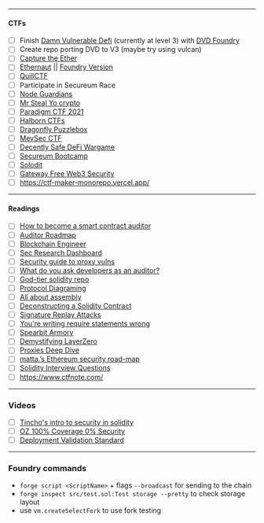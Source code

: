 --------

#### CTFs
- [ ] Finish [Damn Vulnerable Defi](https://www.damnvulnerabledefi.xyz/) (currently at level 3) with [DVD Foundry](https://github.com/nicolasgarcia214/damn-vulnerable-defi-foundry)
- [ ] Create repo porting DVD to V3 (maybe try using vulcan)
- [ ] [Capture the Ether](https://capturetheether.com/)
- [ ] [Ethernaut](https://ethernaut.openzeppelin.com/)  || [Foundry Version](https://github.com/ciaranmcveigh5/ethernaut-x-foundry)
- [ ] [QuillCTF](https://quillctf.super.site/)
- [ ] Participate in Secureum Race
- [ ] [Node Guardians](https://nodeguardians.io/)
- [ ] [Mr Steal Yo crypto](https://mrstealyocrypto.xyz/)
- [ ] [Paradigm CTF 2021](https://github.com/paradigmxyz/paradigm-ctf-2021)
- [ ] [Halborn CTFs](https://github.com/HalbornSecurity/CTFs/tree/master/HalbornCTF_Solidity_Ethereum)
- [ ] [Dragonfly Puzzlebox](https://ctf.dragonfly.xyz/)
- [ ] [MevSec CTF](https://ctf.mevsec.com/)
- [ ] [Decently Safe DeFi Wargame](https://twitter.com/AshiqAmien/status/1672600073602052102?s=20)
- [ ] [Secureum Bootcamp](https://github.com/x676f64/secureum-mind_map)
- [ ] [Solodit](https://solodit.xyz/)
- [ ] [Gateway Free Web3 Security](https://guardianaudits.notion.site/guardianaudits/Gateway-Free-Web3-Security-Course-574f4d819c144d7895cda6d61ba26503)
- [ ] https://ctf-maker-monorepo.vercel.app/

---

#### Readings
- [ ] [How to become a smart contract auditor](https://cmichel.io/how-to-become-a-smart-contract-auditor/)
- [ ] [Auditor Roadmap](https://github.com/contractcops/auditingroadmap)
- [ ] [Blockchain Engineer](https://github.com/spo0ds/Journey-to-become-a-Blockchain-Engineer)
- [ ] [Sec Research Dashboard](https://protective-stranger-59a.notion.site/Security-Researcher-Dashboard-8f742178141845129b0a3dee19c1703f)
- [ ] [Security guide to proxy vulns](https://t.co/uRRIYwPq8j)
- [ ] [What do you ask developers as an auditor?](https://t.co/P1S8giZZUE)
- [ ] [God-tier solidity repo](https://twitter.com/PaulRBerg/status/1679914736950050816?s=20)
- [ ] [Protocol Diagraming](https://twitter.com/SpearbitDAO/status/1677031987612098562?s=20)
- [ ] [All about assembly](https://jeancvllr.medium.com/solidity-tutorial-all-about-assembly-5acdfefde05c)
- [ ] [Deconstructing a Solidity Contract](https://blog.openzeppelin.com/deconstructing-a-solidity-contract-part-ii-creation-vs-runtime-6b9d60ecb44c)
- [ ] [Signature Replay Attacks](https://dacian.me/signature-replay-attacks)
- [ ] [You're writing require statements wrong](https://www.nascent.xyz/idea/youre-writing-require-statements-wrong)
- [ ] [Spearbit Armory](https://github.com/spearbit/armory)
- [ ] [Demystifying LayerZero](https://3agle.priyamsoni.com/demystifying-layerzero)
- [ ] [Proxies Deep Dive](https://proxies.yacademy.dev/pages/proxies-list/#beacon-proxy)
- [ ] [matta.’s Ethereum security road-map](https://mattaereal.notion.site/matta-s-Ethereum-security-road-map-cf7d7f2e48ea4aa0a8f4a2eff86342a7)
- [ ] [Solidity Interview Questions](https://www.rareskills.io/post/solidity-interview-questions)
- [ ] https://www.ctfnote.com/

---
### Videos
- [ ] [Tincho's intro to security in solidity](https://www.youtube.com/live/v9ANh5wmj_A?feature=share&t=17286)
- [ ] [OZ 100% Coverage 0% Security](https://youtube.com/watch?v=vCfeff4nu-g)
- [ ] [Deployment Validation Standard]([https://youtube.com/watch?v=vCfeff4nu-g](https://t.co/7rtiqsUvWC))

---
### Foundry commands
- `forge script <ScriptName>`  + flags `--broadcast` for sending to the chain
- `forge inspect src/test.sol:Test storage --pretty` to check storage layout
- use `vm.createSelectFork` to use fork testing